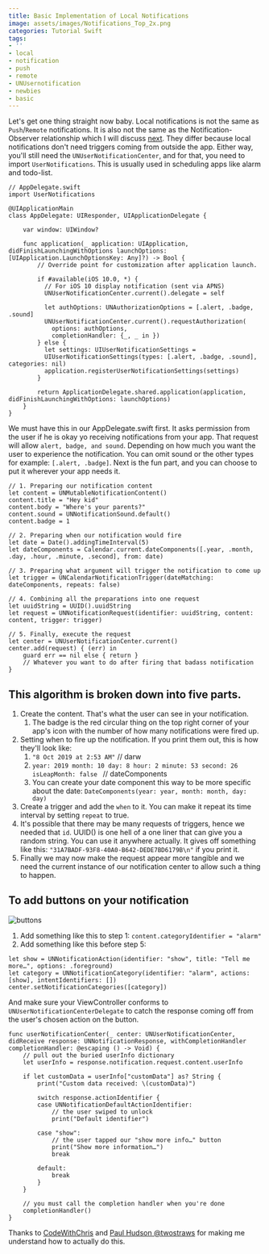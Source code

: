 ```yaml
---
title: Basic Implementation of Local Notifications
image: assets/images/Notifications_Top_2x.png
categories: Tutorial Swift
tags:
- ''
- local
- notification
- push
- remote
- UNUsernotification
- newbies
- basic
---
```


Let's get one thing straight now baby. Local notifications is not the same as `Push`/`Remote` notifications. It is also not the same as the Notification-Observer relationship which I will discuss [next][next]. They differ because local notifications don't need triggers coming from outside the app. Either way, you'll still need the `UNUserNotificationCenter`, and for that, you need to import `UserNotifications`. This is usually used in scheduling apps like alarm and todo-list.

```
// AppDelegate.swift
import UserNotifications

@UIApplicationMain
class AppDelegate: UIResponder, UIApplicationDelegate {

    var window: UIWindow?

    func application(_ application: UIApplication, didFinishLaunchingWithOptions launchOptions: [UIApplication.LaunchOptionsKey: Any]?) -> Bool {
        // Override point for customization after application launch.
        
        if #available(iOS 10.0, *) {
          // For iOS 10 display notification (sent via APNS)
          UNUserNotificationCenter.current().delegate = self

          let authOptions: UNAuthorizationOptions = [.alert, .badge, .sound]
          UNUserNotificationCenter.current().requestAuthorization(
            options: authOptions,
            completionHandler: {_, _ in })
        } else {
          let settings: UIUserNotificationSettings =
          UIUserNotificationSettings(types: [.alert, .badge, .sound], categories: nil)
          application.registerUserNotificationSettings(settings)
        }
				
        return ApplicationDelegate.shared.application(application, didFinishLaunchingWithOptions: launchOptions)
    }
}
```

We must have this in our AppDelegate.swift first. It asks permission from the user if he is okay yo receiving notifications from your app. That request will allow `alert, badge, and sound`. Depending on how much you want the user to experience the notification. You can omit sound or the other types for example: `[.alert, .badge]`. Next is the fun part, and you can choose to put it wherever your app needs it.

```
// 1. Preparing our notification content
let content = UNMutableNotificationContent()
content.title = "Hey kid"
content.body = "Where's your parents?"
content.sound = UNNotificationSound.default()
content.badge = 1

// 2. Preparing when our notification would fire
let date = Date().addingTimeInterval(5)
let dateComponents = Calendar.current.dateComponents([.year, .month, .day, .hour, .minute, .second], from: date)

// 3. Preparing what argument will trigger the notification to come up
let trigger = UNCalendarNotificationTrigger(dateMatching: dateComponents, repeats: false)

// 4. Combining all the preparations into one request
let uuidString = UUID().uuidString
let request = UNNotificationRequest(identifier: uuidString, content: content, trigger: trigger)

// 5. Finally, execute the request
let center = UNUserNotificationCenter.current()
center.add(request) { (err) in
    guard err == nil else { return }
    // Whatever you want to do after firing that badass notification
}
```

## This algorithm is broken down into five parts.
1. Create the content. That's what the user can see in your notification.
	1. The badge is the red circular thing on the top right corner of your app's icon with the number of how many notifications were fired up. 
2. Setting when to fire up the notification. If you print them out, this is how they'll look like:
	1. `"8 Oct 2019 at 2:53 AM"` // darw
	2. `year: 2019 month: 10 day: 8 hour: 2 minute: 53 second: 26 isLeapMonth: false ` // dateComponents
	3. You can create your date component this way to be more specific about the date: `DateComponents(year: year, month: month, day: day)`
3. Create a trigger and add the `when` to it. You can make it repeat its time interval by setting `repeat` to true.
4. It's possible that there may be many requests of triggers, hence we needed that `id`. UUID() is one hell of a one liner that can give you a random string. You can use it anywhere actually. It gives off something like this: `"31A7BADF-93F8-40A0-B642-DEDE7BD6179B\n"` if you print it.
5. Finally we may now make the request appear more tangible and we need the current instance of our notification center to allow such a thing to happen. 

## To add buttons on your notification
![buttons](https://www.appboy.com/blog/wp-content/uploads/2017/05/Push-Action-Buttons-Example-4-300x169.png)

1. Add something like this to step 1: `content.categoryIdentifier = "alarm"`
2. Add something like this before step 5:
```
let show = UNNotificationAction(identifier: "show", title: "Tell me more…", options: .foreground)
let category = UNNotificationCategory(identifier: "alarm", actions: [show], intentIdentifiers: [])
center.setNotificationCategories([category])
```

And make sure your ViewController conforms to `UNUserNotificationCenterDelegate` to catch the response coming off from the user's chosen action on the button.

```
func userNotificationCenter(_ center: UNUserNotificationCenter, didReceive response: UNNotificationResponse, withCompletionHandler completionHandler: @escaping () -> Void) {
    // pull out the buried userInfo dictionary
    let userInfo = response.notification.request.content.userInfo

    if let customData = userInfo["customData"] as? String {
        print("Custom data received: \(customData)")

        switch response.actionIdentifier {
        case UNNotificationDefaultActionIdentifier:
            // the user swiped to unlock
            print("Default identifier")

        case "show":
            // the user tapped our "show more info…" button
            print("Show more information…")
            break

        default:
            break
        }
    }

    // you must call the completion handler when you're done
    completionHandler()
}
```

Thanks to [CodeWithChris][chris] and [Paul Hudson @twostraws][paul] for making me understand how to actually do this.

[chris]: https://www.youtube.com/watch?v=JuqQUP0pnZY
[paul]: https://www.hackingwithswift.com/example-code/system/how-to-set-local-alerts-using-unnotificationcenter
[next]: /blog/notification-and-observer-the-basics/
